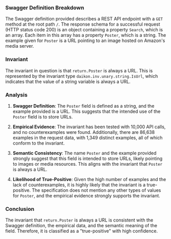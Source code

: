 ### Swagger Definition Breakdown
The Swagger definition provided describes a REST API endpoint with a `GET` method at the root path `/`. The response schema for a successful request (HTTP status code 200) is an object containing a property `Search`, which is an array. Each item in this array has a property `Poster`, which is a string. The example given for `Poster` is a URL pointing to an image hosted on Amazon's media server.

### Invariant
The invariant in question is that `return.Poster` is always a URL. This is represented by the invariant type `daikon.inv.unary.string.IsUrl`, which indicates that the value of a string variable is always a URL.

### Analysis
1. **Swagger Definition**: The `Poster` field is defined as a string, and the example provided is a URL. This suggests that the intended use of the `Poster` field is to store URLs.

2. **Empirical Evidence**: The invariant has been tested with 10,000 API calls, and no counterexamples were found. Additionally, there are 86,638 examples in the request data, with 1,349 distinct examples, all of which conform to the invariant.

3. **Semantic Consistency**: The name `Poster` and the example provided strongly suggest that this field is intended to store URLs, likely pointing to images or media resources. This aligns with the invariant that `Poster` is always a URL.

4. **Likelihood of True-Positive**: Given the high number of examples and the lack of counterexamples, it is highly likely that the invariant is a true-positive. The specification does not mention any other types of values for `Poster`, and the empirical evidence strongly supports the invariant.

### Conclusion
The invariant that `return.Poster` is always a URL is consistent with the Swagger definition, the empirical data, and the semantic meaning of the field. Therefore, it is classified as a "true-positive" with high confidence.
